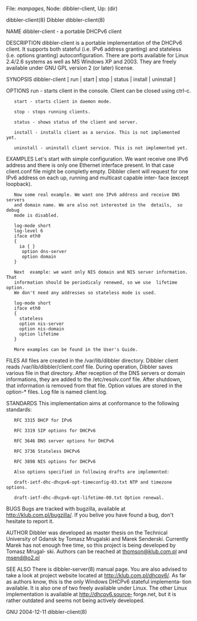 File: *manpages*,  Node: dibbler-client,  Up: (dir)

dibbler-client(8)                   Dibbler                  dibbler-client(8)



NAME
       dibbler-client - a portable DHCPv6 client


DESCRIPTION
       dibbler-client  is  a  portable implementation of the DHCPv6 client. It
       supports both stateful (i.e. IPv6 address granting) and stateless (i.e.
       options  granting)  autoconfiguration.  There  are  ports available for
       Linux 2.4/2.6 systems as well as MS  Windows  XP  and  2003.  They  are
       freely available under GNU GPL version 2 (or later) license.


SYNOPSIS
       dibbler-client [ run | start | stop | status | install | uninstall ]


OPTIONS
       run - starts client in the console. Client can be closed using ctrl-c.

       start - starts client in daemon mode.

       stop - stops running clients.

       status - shows status of the client and server.

       install - installs client as a service. This is not implemented yet.

       uninstall - uninstall client service. This is not implemented yet.


EXAMPLES
       Let's start with simple configuration. We want receive one IPv6 address
       and there  is  only  one  Ethernet  interface  present.  In  that  case
       client.conf  file might be completly empty. Dibbler client will request
       for one IPv6 address on each up, running and multicast  capable  inter‐
       face (except loopback).

       Now some real example. We want one IPv6 address and receive DNS servers
       and domain name. We are also not interested in the  details,  so  debug
       mode is disabled.

       log-mode short
       log-level 6
       iface eth0
       {
         ia { }
          option dns-server
          option domain
       }

       Next  example: we want only NIS domain and NIS server information. That
       information should be periodicaly renewed, so we use  lifetime  option.
       We don't need any addresses so stateless mode is used.

       log-mode short
       iface eth0
       {
         stateless
         option nis-server
         option nis-domain
         option lifetime
       }

       More examples can be found in the User's Guide.


FILES
       All files are created in the /var/lib/dibbler directory. Dibbler client
       reads  /var/lib/dibbler/client.conf  file.  During  operation,  Dibbler
       saves  various  file  in  that  directory.  After  reception of the DNS
       servers or domain informations, they are added to the  /etc/resolv.conf
       file.  After  shutdown,  that  information  is  removed from that file.
       Option values are stored in the  option-*  files.  Log  file  is  named
       client.log.


STANDARDS
       This implementation aims at conformance to the following standards:

       RFC 3315 DHCP for IPv6

       RFC 3319 SIP options for DHCPv6

       RFC 3646 DNS server options for DHCPv6

       RFC 3736 Stateless DHCPv6

       RFC 3898 NIS options for DHCPv6

       Also options specified in following drafts are implemented:

       draft-ietf-dhc-dhcpv6-opt-timeconfig-03.txt NTP and timezone options.

       draft-ietf-dhc-dhcpv6-opt-lifetime-00.txt Option renewal.


BUGS
       Bugs      are      tracked      with     bugzilla,     available     at
       http://klub.com.pl/bugzilla/. If you belive you have found a bug, don't
       hesitate to report it.


AUTHOR
       Dibbler  was  developed as master thesis on the Technical University of
       Gdansk by Tomasz Mrugalski and Marek Senderski. Currently Marek has not
       enough  free time, so this project is being developed by Tomasz Mrugal‐
       ski. Authors can be reached at thomson@klub.com.pl and msend@o2.pl


SEE ALSO
       There is dibbler-server(8) manual page. You are also advised to take  a
       look  at project website located at http://klub.com.pl/dhcpv6/.  As far
       as authors know, this is the only Windows DHCPv6  stateful  implementa‐
       tion available. It is also one of two freely available under Linux. The
       other  Linux  implementation  is  available  at   http://dhcpv6.source‐
       forge.net,  but  it  is  rather  outdated  and seems not being actively
       developed.



GNU                               2004-12-11                 dibbler-client(8)
